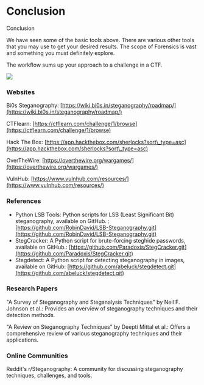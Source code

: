 # Conclusion

Conclusion

We have seen some of the basic tools above. There are various other tools that you may use to get your desired results.  The scope of Forensics is vast and something you must definitely explore.&#x20;

The workflow sums up your approach to a challenge in a CTF.&#x20;

![](https://lh7-us.googleusercontent.com/docsz/AD\_4nXdGP-eASoI4\_y22mfwOImoJ\_CTRX4ezjFMCmG9KMJB6f53cEJdg7gcxnH\_dj7Wwmd2BYUDKxTRUxLmhSuGOkvvWOhWRFPutUV9mePWkNR8Lfn03UsAwPAOr01klDIdFYIP4hQnZ5jKpncCPu9FqvttusTq7?key=3tC4LW6BC-ghAujvhgrQ3Q)



### Websites

Bi0s Steganography: [https://wiki.bi0s.in/steganography/roadmap/](https://wiki.bi0s.in/steganography/roadmap/)

CTFlearn:  [https://ctflearn.com/challenge/1/browse](https://ctflearn.com/challenge/1/browse)

Hack The Box: [https://app.hackthebox.com/sherlocks?sort\_type=asc](https://app.hackthebox.com/sherlocks?sort\_type=asc)

OverTheWire: [https://overthewire.org/wargames/](https://overthewire.org/wargames/)

VulnHub: [https://www.vulnhub.com/resources/](https://www.vulnhub.com/resources/)

### References

* Python LSB Tools: Python scripts for LSB (Least Significant Bit) steganography, available on GitHub. : [https://github.com/RobinDavid/LSB-Steganography.git](https://github.com/RobinDavid/LSB-Steganography.git)
* StegCracker: A Python script for brute-forcing steghide passwords, available on GitHub.: [https://github.com/Paradoxis/StegCracker.git](https://github.com/Paradoxis/StegCracker.git)
* Stegdetect: A Python script for detecting steganography in images, available on GitHub: [https://github.com/abeluck/stegdetect.git](https://github.com/abeluck/stegdetect.git)

### Research Papers

"A Survey of Steganography and Steganalysis Techniques" by Neil F. Johnson et al.: Provides an overview of steganography techniques and their detection methods.

"A Review on Steganography Techniques" by Deepti Mittal et al.: Offers a comprehensive review of various steganography techniques and their applications.

### Online Communities

Reddit's r/Steganography: A community for discussing steganography techniques, challenges, and tools.
